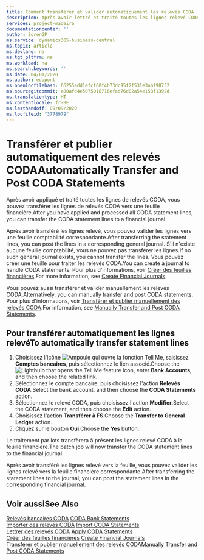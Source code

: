 ```yaml
---
title: Comment transférer et valider automatiquement les relevés CODA
description: Après avoir lettré et traité toutes les lignes relevé CODA, vous pouvez transférer les lignes relevé CODA vers une feuille financière.
services: project-madeira
documentationcenter: ''
author: SorenGP
ms.service: dynamics365-business-central
ms.topic: article
ms.devlang: na
ms.tgt_pltfrm: na
ms.workload: na
ms.search.keywords: ''
ms.date: 04/01/2020
ms.author: edupont
ms.openlocfilehash: 66255add1efcf68f4b73dc95f2f531e3abf98732
ms.sourcegitcommit: a80afd4e5075018716efad76d82a54e158f1392d
ms.translationtype: HT
ms.contentlocale: fr-BE
ms.lasthandoff: 09/09/2020
ms.locfileid: "3778979"
---
```

# <a name="automatically-transfer-and-post-coda-statements"></a><span data-ttu-id="6107c-103">Transférer et publier automatiquement des relevés CODA</span><span class="sxs-lookup"><span data-stu-id="6107c-103">Automatically Transfer and Post CODA Statements</span></span>
<span data-ttu-id="6107c-104">Après avoir appliqué et traité toutes les lignes de relevés CODA, vous pouvez transférer les lignes de relevés CODA vers une feuille financière.</span><span class="sxs-lookup"><span data-stu-id="6107c-104">After you have applied and processed all CODA statement lines, you can transfer the CODA statement lines to a financial journal.</span></span>  

<span data-ttu-id="6107c-105">Après avoir transféré les lignes relevé, vous pouvez valider les lignes vers une feuille comptabilité correspondante.</span><span class="sxs-lookup"><span data-stu-id="6107c-105">After transferring the statement lines, you can post the lines in a corresponding general journal.</span></span> <span data-ttu-id="6107c-106">S'il n'existe aucune feuille comptabilité, vous ne pouvez pas transférer les lignes.</span><span class="sxs-lookup"><span data-stu-id="6107c-106">If no such general journal exists, you cannot transfer the lines.</span></span> <span data-ttu-id="6107c-107">Vous pouvez créer une feuille pour traiter les relevés CODA.</span><span class="sxs-lookup"><span data-stu-id="6107c-107">You can create a journal to handle CODA statements.</span></span> <span data-ttu-id="6107c-108">Pour plus d'informations, voir [Créer des feuilles financières](how-to-create-financial-journals.md).</span><span class="sxs-lookup"><span data-stu-id="6107c-108">For more information, see [Create Financial Journals](how-to-create-financial-journals.md).</span></span>  

<span data-ttu-id="6107c-109">Vous pouvez aussi transférer et valider manuellement les relevés CODA.</span><span class="sxs-lookup"><span data-stu-id="6107c-109">Alternatively, you can manually transfer and post CODA statements.</span></span> <span data-ttu-id="6107c-110">Pour plus d'informations, voir [Transférer et publier manuellement des relevés CODA](how-to-manually-transfer-and-post-coda-statements.md).</span><span class="sxs-lookup"><span data-stu-id="6107c-110">For information, see [Manually Transfer and Post CODA Statements](how-to-manually-transfer-and-post-coda-statements.md).</span></span>  

## <a name="to-automatically-transfer-statement-lines"></a><span data-ttu-id="6107c-111">Pour transférer automatiquement les lignes relevé</span><span class="sxs-lookup"><span data-stu-id="6107c-111">To automatically transfer statement lines</span></span>  

1.  <span data-ttu-id="6107c-112">Choisissez l'icône ![Ampoule qui ouvre la fonction Tell Me](../../media/ui-search/search_small.png "Dites-moi ce que vous voulez faire"), saisissez **Comptes bancaires**, puis sélectionnez le lien associé.</span><span class="sxs-lookup"><span data-stu-id="6107c-112">Choose the ![Lightbulb that opens the Tell Me feature](../../media/ui-search/search_small.png "Tell me what you want to do") icon, enter **Bank Accounts**, and then choose the related link.</span></span>  
2.  <span data-ttu-id="6107c-113">Sélectionnez le compte bancaire, puis choisissez l'action **Relevés CODA**.</span><span class="sxs-lookup"><span data-stu-id="6107c-113">Select the bank account, and then choose the **CODA Statements** action.</span></span>  
3.  <span data-ttu-id="6107c-114">Sélectionnez le relevé CODA, puis choisissez l'action **Modifier**.</span><span class="sxs-lookup"><span data-stu-id="6107c-114">Select the CODA statement, and then choose the **Edit** action.</span></span>  
4.  <span data-ttu-id="6107c-115">Choisissez l'action **Transférer à FS**.</span><span class="sxs-lookup"><span data-stu-id="6107c-115">Choose the **Transfer to General Ledger** action.</span></span>  
5.  <span data-ttu-id="6107c-116">Cliquez sur le bouton **Oui**.</span><span class="sxs-lookup"><span data-stu-id="6107c-116">Choose the **Yes** button.</span></span>  

<span data-ttu-id="6107c-117">Le traitement par lots transfèrera à présent les lignes relevé CODA à la feuille financière.</span><span class="sxs-lookup"><span data-stu-id="6107c-117">The batch job will now transfer the CODA statement lines to the financial journal.</span></span>  

<span data-ttu-id="6107c-118">Après avoir transféré les lignes relevé vers la feuille, vous pouvez valider les lignes relevé vers la feuille financière correspondante.</span><span class="sxs-lookup"><span data-stu-id="6107c-118">After transferring the statement lines to the journal, you can post the statement lines in the corresponding financial journal.</span></span>  

## <a name="see-also"></a><span data-ttu-id="6107c-119">Voir aussi</span><span class="sxs-lookup"><span data-stu-id="6107c-119">See Also</span></span>  
 <span data-ttu-id="6107c-120">[Relevés bancaires CODA](coda-bank-statements.md) </span><span class="sxs-lookup"><span data-stu-id="6107c-120">[CODA Bank Statements](coda-bank-statements.md) </span></span>  
 <span data-ttu-id="6107c-121">[Importer des relevés CODA](how-to-import-coda-statements.md) </span><span class="sxs-lookup"><span data-stu-id="6107c-121">[Import CODA Statements](how-to-import-coda-statements.md) </span></span>  
 <span data-ttu-id="6107c-122">[Lettrer des relevés CODA](how-to-apply-coda-statements.md) </span><span class="sxs-lookup"><span data-stu-id="6107c-122">[Apply CODA Statements](how-to-apply-coda-statements.md) </span></span>  
 <span data-ttu-id="6107c-123">[Créer des feuilles financières](how-to-create-financial-journals.md) </span><span class="sxs-lookup"><span data-stu-id="6107c-123">[Create Financial Journals](how-to-create-financial-journals.md) </span></span>  
 [<span data-ttu-id="6107c-124">Transférer et publier manuellement des relevés CODA</span><span class="sxs-lookup"><span data-stu-id="6107c-124">Manually Transfer and Post CODA Statements</span></span>](how-to-manually-transfer-and-post-coda-statements.md)
